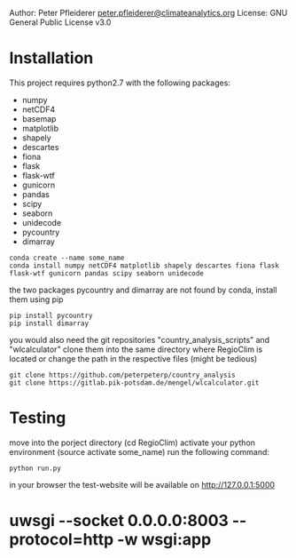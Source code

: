 Author: Peter Pfleiderer <peter.pfleiderer@climateanalytics.org>
License: GNU General Public License v3.0

# Installation

This project requires python2.7 with the following packages:  
- numpy
- netCDF4
- basemap
- matplotlib
- shapely
- descartes
- fiona
- flask
- flask-wtf
- gunicorn
- pandas
- scipy
- seaborn
- unidecode
- pycountry
- dimarray


```
conda create --name some_name
conda install numpy netCDF4 matplotlib shapely descartes fiona flask flask-wtf gunicorn pandas scipy seaborn unidecode
```
the two packages pycountry and dimarray are not found by conda, install them using pip
```
pip install pycountry
pip install dimarray
```
you would also need the git repositories "country_analysis_scripts" and "wlcalculator"
clone them into the same directory where RegioClim is located or change the path in the respective files (might be tedious)
```
git clone https://github.com/peterpeterp/country_analysis
git clone https://gitlab.pik-potsdam.de/mengel/wlcalculator.git
```

# Testing

move into the porject directory (cd RegioClim)
activate your python environment (source activate some_name)
run the following command:
```
python run.py
```
in your browser the test-website will be available on http://127.0.0.1:5000



# uwsgi --socket 0.0.0.0:8003 --protocol=http -w wsgi:app
